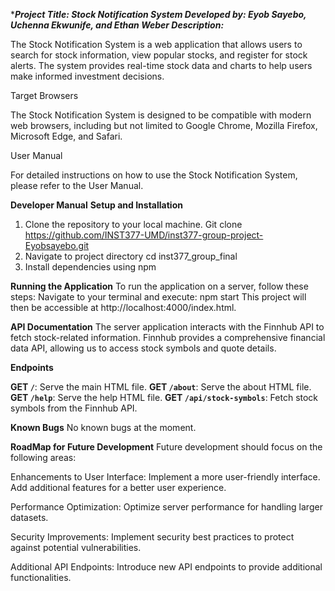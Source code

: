 ****Project Title: Stock Notification System
Developed by: Eyob Sayebo, Uchenna Ekwunife, and Ethan Weber
Description:***

The Stock Notification System is a web application that allows users to search for stock information, view popular stocks, and register for stock alerts. The system provides real-time stock data and charts to help users make informed investment decisions.

Target Browsers

The Stock Notification System is designed to be compatible with modern web browsers, including but not limited to Google Chrome, Mozilla Firefox, Microsoft Edge, and Safari.

User Manual

For detailed instructions on how to use the Stock Notification System, please refer to the User Manual.

**Developer Manual**
**Setup and Installation**

1. Clone the repository to your local machine.
Git clone https://github.com/INST377-UMD/inst377-group-project-Eyobsayebo.git
2. Navigate to project directory
cd inst377_group_final
3. Install dependencies using npm

 **Running the Application**
To run the application on a server, follow these steps:
Navigate to your terminal and execute:
npm start
This project will then be accessible at http://localhost:4000/index.html.



**API Documentation**
The server application interacts with the Finnhub API to fetch stock-related information. Finnhub provides a comprehensive financial data API, allowing us to access stock symbols and quote details.

**Endpoints**

**GET `/`**: Serve the main HTML file.
**GET `/about`**: Serve the about HTML file.
**GET `/help`**: Serve the help HTML file.
**GET `/api/stock-symbols`**: Fetch stock symbols from the Finnhub API.

**Known Bugs**
No known bugs at the moment.

**RoadMap for Future Development**
Future development should focus on the following areas:

Enhancements to User Interface:
Implement a more user-friendly interface.
Add additional features for a better user experience.

Performance Optimization:
Optimize server performance for handling larger datasets.

Security Improvements:
Implement security best practices to protect against potential vulnerabilities.

Additional API Endpoints:
Introduce new API endpoints to provide additional functionalities.






   
